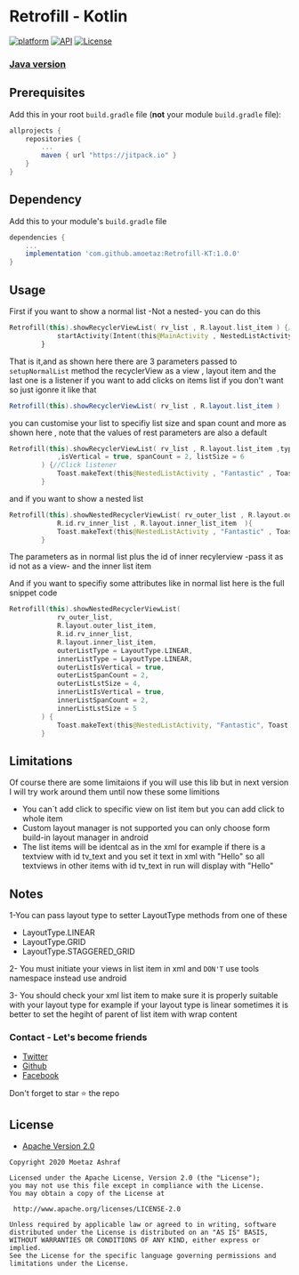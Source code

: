 # Retrofill - Kotlin
[![platform](https://img.shields.io/badge/platform-Android-yellow.svg)](https://www.android.com)
[![API](https://img.shields.io/badge/API-19%2B-brightgreen.svg?style=plastic)](https://android-arsenal.com/api?level=19)
[![License](https://img.shields.io/badge/license-Apache%202-4EB1BA.svg?style=flat-square)](https://www.apache.org/licenses/LICENSE-2.0.html)

### [Java version](https://github.com/amoetaz/Retrofill)

## Prerequisites

Add this in your root `build.gradle` file (**not** your module `build.gradle` file):

```gradle
allprojects {
	repositories {
		...
		maven { url "https://jitpack.io" }
	}
}
```

## Dependency

Add this to your module's `build.gradle` file  

```gradle
dependencies {
	...
	implementation 'com.github.amoetaz:Retrofill-KT:1.0.0'
}
```
## Usage

First if you want to show a normal list -Not a nested- you can do this

``` kotlin
Retrofill(this).showRecyclerViewList( rv_list , R.layout.list_item ) {//Click listener
            startActivity(Intent(this@MainActivity , NestedListActivity::class.java))
        }
```
That is it,and as shown here there are 3 parameters passed to `setupNormalList` method the recyclerView as a view , layout item and the last one is a listener
if you want to add clicks on items list if you don't want so just igonre it like that

``` java
Retrofill(this).showRecyclerViewList( rv_list , R.layout.list_item )  
```

you can customise your list to specifiy list size and span count and more as shown here , note that the values of rest parameters are also a default


``` kotlin
Retrofill(this).showRecyclerViewList( rv_list , R.layout.list_item ,type = LayoutType.LINEAR 
            ,isVertical = true, spanCount = 2, listSize = 6
        ) {//Click listener
            Toast.makeText(this@NestedListActivity , "Fantastic" , Toast.LENGTH_LONG).show()
        }
```
 
 and if you want to show a nested list 

``` kotlin
Retrofill(this).showNestedRecyclerViewList( rv_outer_list , R.layout.outer_list_item ,
            R.id.rv_inner_list , R.layout.inner_list_item  ){
            Toast.makeText(this@NestedListActivity , "Fantastic" , Toast.LENGTH_LONG).show()
        }
```
The parameters as in normal list plus the id of inner recylerview -pass it as id not as a view- and the inner list item

And if you want to specifiy some attributes like in normal list here is the full snippet code


``` kotlin
Retrofill(this).showNestedRecyclerViewList(
            rv_outer_list,
            R.layout.outer_list_item,
            R.id.rv_inner_list,
            R.layout.inner_list_item,
            outerListType = LayoutType.LINEAR,
            innerListType = LayoutType.LINEAR,
            outerListIsVertical = true,
            outerListSpanCount = 2,
            outerListLstSize = 4,
            innerListIsVertical = true,
            innerListSpanCount = 2,
            innerListLstSize = 5
        ) {
            Toast.makeText(this@NestedListActivity, "Fantastic", Toast.LENGTH_LONG).show()
        }
```


## Limitations
Of course there are some limitaions if you will use this lib but in next version I will try work around them
until now these some limitions
* You can`t add click to specific view on list item but you can add click to whole item 
* Custom layout manager is not supported you can only choose form build-in layout manager in android 
* The list items will be identcal as in the xml for example if there is a textview with id tv_text and you set it text in xml with "Hello" so all textviews in other items with id tv_text in run will display with "Hello"

## Notes
1-You can pass layout type to setter LayoutType methods from one of these
* LayoutType.LINEAR
* LayoutType.GRID
* LayoutType.STAGGERED_GRID

2- You must initiate your views in list item in xml and `DON'T` use tools namespace instead use android

3- You should check your xml list item to make sure it is properly suitable with your layout type for example if your layout type is linear sometimes it is better to set the hegiht of parent of list item with wrap content


### Contact - Let's become friends
- [Twitter](https://twitter.com/amoeatz)
- [Github](https://github.com/amoetaz)
- [Facebook](https://www.facebook.com/amotaz)

<p>
Don't forget to star ⭐ the repo
</p>



## License

* [Apache Version 2.0](http://www.apache.org/licenses/LICENSE-2.0.html)

```
Copyright 2020 Moetaz Ashraf

Licensed under the Apache License, Version 2.0 (the "License");
you may not use this file except in compliance with the License.
You may obtain a copy of the License at

 http://www.apache.org/licenses/LICENSE-2.0

Unless required by applicable law or agreed to in writing, software
distributed under the License is distributed on an "AS IS" BASIS,
WITHOUT WARRANTIES OR CONDITIONS OF ANY KIND, either express or implied.
See the License for the specific language governing permissions and
limitations under the License.